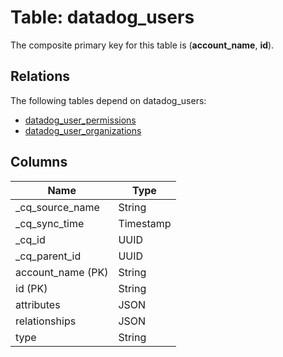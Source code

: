# Table: datadog_users



The composite primary key for this table is (**account_name**, **id**).

## Relations
The following tables depend on datadog_users:
  - [datadog_user_permissions](datadog_user_permissions.md)
  - [datadog_user_organizations](datadog_user_organizations.md)

## Columns
| Name          | Type          |
| ------------- | ------------- |
|_cq_source_name|String|
|_cq_sync_time|Timestamp|
|_cq_id|UUID|
|_cq_parent_id|UUID|
|account_name (PK)|String|
|id (PK)|String|
|attributes|JSON|
|relationships|JSON|
|type|String|